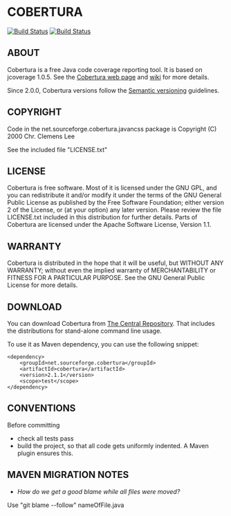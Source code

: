 # COBERTURA
[![Build Status](http://www.cloudbees.com/sites/default/files/Button-Built-on-CB-1.png)](https://cobertura.ci.cloudbees.com/job/Cobertura/)
[![Build Status](http://www.cloudbees.com/sites/default/files/Button-Powered-by-CB.png)](http://www.cloudbees.com/)

## ABOUT
Cobertura is a free Java code coverage reporting tool.  It is
based on jcoverage 1.0.5.  See the [Cobertura web page](http://cobertura.sourceforge.net/)
and [wiki](https://github.com/cobertura/cobertura/wiki) for more details.

Since 2.0.0, Cobertura versions follow the [Semantic versioning](http://semver.org/) guidelines.

## COPYRIGHT
Code in the net.sourceforge.cobertura.javancss package is
Copyright (C) 2000 Chr. Clemens Lee   <clemens a.t kclee d.o.t com>

See the included file "LICENSE.txt"

## LICENSE
Cobertura is free software.  Most of it is licensed under the GNU
GPL, and you can redistribute it and/or modify it under the terms
of the GNU General Public License as published by the Free Software
Foundation; either version 2 of the License, or (at your option)
any later version.  Please review the file LICENSE.txt included in this
distribution for further details.
Parts of Cobertura are licensed under the Apache Software License,
Version 1.1.

## WARRANTY
Cobertura is distributed in the hope that it will be useful, but
WITHOUT ANY WARRANTY; without even the implied warranty of
MERCHANTABILITY or FITNESS FOR A PARTICULAR PURPOSE.  See the GNU
General Public License for more details.

## DOWNLOAD
You can download Cobertura from [The Central Repository](http://repo1.maven.org/maven2/net/sourceforge/cobertura/cobertura/).
That includes the distributions for stand-alone command line usage.

To use it as Maven dependency, you can use the following snippet:

	<dependency>
	    <groupId>net.sourceforge.cobertura</groupId>
	    <artifactId>cobertura</artifactId>
	    <version>2.1.1</version>
	    <scope>test</scope>
	</dependency>


## CONVENTIONS
Before committing
* check all tests pass
* build the project, so that all code gets uniformly indented. A Maven plugin ensures this.

## MAVEN MIGRATION NOTES
* *How do we get a good blame while all files were moved?*

Use "git blame --follow" nameOfFile.java
